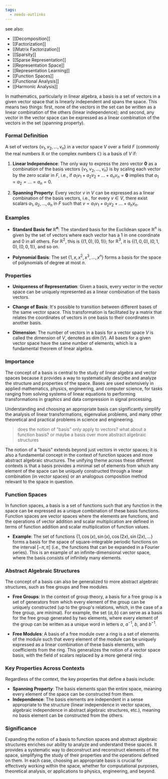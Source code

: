 ```yaml
---
tags:
  - needs-outlinks
---
```

see also:
- [[Decomposition]]
- [[Factorization]]
- [[Matrix Factorization]]
- [[Sparsity]]
- [[Sparse Representation]]
- [[Representation Space]]
- [[Representation Learning]]
- [[Function Spaces]]
- [[Functional Analysis]]
- [[Harmonic Analysis]]

In mathematics, particularly in linear algebra, a basis is a set of vectors in a given vector space that is linearly independent and spans the space. This means two things: first, none of the vectors in the set can be written as a linear combination of the others (linear independence); and second, any vector in the vector space can be expressed as a linear combination of the vectors in the set (spanning property).

### Formal Definition

A set of vectors $\{v_1, v_2, ..., v_n\}$ in a vector space $V$ over a field $F$ (commonly the real numbers $\mathbb{R}$ or the complex numbers $\mathbb{C}$) is a basis of $V$ if:

1. **Linear Independence**: The only way to express the zero vector $\mathbf{0}$ as a combination of the basis vectors $\{v_1, v_2, ..., v_n\}$ is by scaling each vector by the zero scalar in $F$, i.e., if $a_1v_1 + a_2v_2 + ... + a_nv_n = \mathbf{0}$ implies that $a_1 = a_2 = ... = a_n = 0$.

2. **Spanning Property**: Every vector $v$ in $V$ can be expressed as a linear combination of the basis vectors, i.e., for every $v \in V$, there exist scalars $a_1, a_2, ..., a_n$ in $F$ such that $v = a_1v_1 + a_2v_2 + ... + a_nv_n$.

### Examples

- **Standard Basis for $\mathbb{R}^n$**: The standard basis for the Euclidean space $\mathbb{R}^n$ is given by the set of vectors where each vector has a $1$ in one coordinate and $0$ in all others. For $\mathbb{R}^2$, this is $\{(1, 0), (0, 1)\}$; for $\mathbb{R}^3$, it is $\{(1, 0, 0), (0, 1, 0), (0, 0, 1)\}$, and so on.

- **Polynomial Basis**: The set $\{1, x, x^2, x^3, ..., x^n\}$ forms a basis for the space of polynomials of degree at most $n$.

### Properties

- **Uniqueness of Representation**: Given a basis, every vector in the vector space can be uniquely represented as a linear combination of the basis vectors.

- **Change of Basis**: It's possible to transition between different bases of the same vector space. This transformation is facilitated by a matrix that relates the coordinates of vectors in one basis to their coordinates in another basis.

- **Dimension**: The number of vectors in a basis for a vector space $V$ is called the dimension of $V$, denoted as $\dim(V)$. All bases for a given vector space have the same number of elements, which is a fundamental theorem of linear algebra.

### Importance

The concept of a basis is central to the study of linear algebra and vector spaces because it provides a way to systematically describe and analyze the structure and properties of the space. Bases are used extensively in applied mathematics, physics, engineering, and computer science, for tasks ranging from solving systems of linear equations to performing transformations in graphics and data compression in signal processing.

Understanding and choosing an appropriate basis can significantly simplify the analysis of linear transformations, eigenvalue problems, and many other theoretical and practical problems in science and engineering.

>does the notion of "basis" only apply to vectors? what about a function basis? or maybe a basis over more abstract algebraic structures

The notion of a "basis" extends beyond just vectors in vector spaces; it is also a fundamental concept in the context of function spaces and more abstract algebraic structures. The unifying theme across these different contexts is that a basis provides a minimal set of elements from which any element of the space can be uniquely constructed through a linear combination (in vector spaces) or an analogous composition method relevant to the space in question.

### Function Spaces

In function spaces, a basis is a set of functions such that any function in the space can be expressed as a unique combination of these basis functions. Function spaces are vector spaces where the elements are functions, and the operations of vector addition and scalar multiplication are defined in terms of function addition and scalar multiplication of function values.

- **Example**: The set of functions $\{1, \cos(x), \sin(x), \cos(2x), \sin(2x), \ldots\}$ forms a basis for the space of square-integrable periodic functions on the interval $[-\pi, \pi]$ (i.e., the functions that can be expanded in a Fourier series). This is an example of an infinite-dimensional vector space, where the basis consists of infinitely many elements.

### Abstract Algebraic Structures

The concept of a basis can also be generalized to more abstract algebraic structures, such as free groups and free modules.

- **Free Groups**: In the context of group theory, a basis for a free group is a set of generators from which every element of the group can be uniquely constructed (up to the group's relations, which, in the case of a free group, are minimal). For example, the set $\{a, b\}$ can serve as a basis for the free group generated by two elements, where every element of the group can be written as a unique word in letters $a$, $a^{-1}$, $b$, and $b^{-1}$.

- **Free Modules**: A basis of a free module over a ring is a set of elements of the module such that every element of the module can be uniquely expressed as a linear combination of these basis elements, with coefficients from the ring. This generalizes the notion of a vector space basis, with the field of scalars replaced by a more general ring.

### Key Properties Across Contexts

Regardless of the context, the key properties that define a basis include:

- **Spanning Property**: The basis elements span the entire space, meaning every element of the space can be constructed from them.
- **Independence**: The basis elements are independent in a sense appropriate to the structure (linear independence in vector spaces, algebraic independence in abstract algebraic structures, etc.), meaning no basis element can be constructed from the others.

### Significance

Expanding the notion of a basis to function spaces and abstract algebraic structures enriches our ability to analyze and understand these spaces. It provides a systematic way to deconstruct and reconstruct elements of the space, simplifying the study of their properties and the operations defined on them. In each case, choosing an appropriate basis is crucial for effectively working within the space, whether for computational purposes, theoretical analysis, or applications to physics, engineering, and beyond.